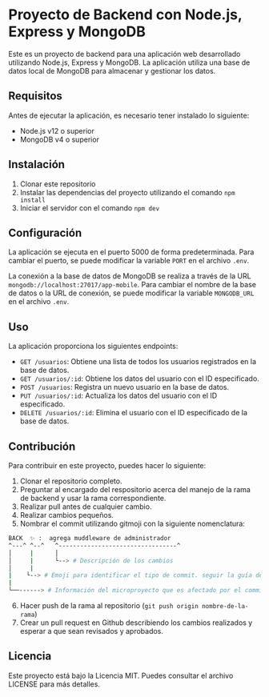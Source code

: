 # Proyecto de Backend con Node.js, Express y MongoDB

Este es un proyecto de backend para una aplicación web desarrollado utilizando Node.js, Express y MongoDB. La aplicación utiliza una base de datos local de MongoDB para almacenar y gestionar los datos.

## Requisitos

Antes de ejecutar la aplicación, es necesario tener instalado lo siguiente:

- Node.js v12 o superior
- MongoDB v4 o superior

## Instalación

1. Clonar este repositorio
2. Instalar las dependencias del proyecto utilizando el comando `npm install`
3. Iniciar el servidor con el comando `npm dev`

## Configuración

La aplicación se ejecuta en el puerto 5000 de forma predeterminada. Para cambiar el puerto, se puede modificar la variable `PORT` en el archivo `.env`.

La conexión a la base de datos de MongoDB se realiza a través de la URL `mongodb://localhost:27017/app-mobile`. Para cambiar el nombre de la base de datos o la URL de conexión, se puede modificar la variable `MONGODB_URL` en el archivo `.env`.

## Uso

La aplicación proporciona los siguientes endpoints:

- `GET /usuarios`: Obtiene una lista de todos los usuarios registrados en la base de datos.
- `GET /usuarios/:id`: Obtiene los datos del usuario con el ID especificado.
- `POST /usuarios`: Registra un nuevo usuario en la base de datos.
- `PUT /usuarios/:id`: Actualiza los datos del usuario con el ID especificado.
- `DELETE /usuarios/:id`: Elimina el usuario con el ID especificado de la base de datos.
## Contribución

Para contribuir en este proyecto, puedes hacer lo siguiente:

1. Clonar el repositorio completo.
2. Preguntar al encargado del respositorio acerca del manejo de la rama de backend y usar la rama correspondiente.
3. Realizar pull antes de cualquier cambio.
4. Realizar cambios pequeños.
5. Nombrar el commit utilizando gitmoji con la siguiente nomenclatura:
```bash
BACK  ✨ :  agrega muddleware de administrador
^---^ ^--^   ^---------------------------------^
│     |      │
│     |      └--> # Descripción de los cambios
│     |
|	 └--> # Emoji para identificar el tipo de commit. seguir la guía de [gitmoji](https://gitmoji.dev/)
|      
└──------> # Información del microproyecto que es afectado por el commit.
```

6. Hacer push de la rama al repositorio (`git push origin nombre-de-la-rama`)
7. Crear un pull request en Github describiendo los cambios realizados y esperar a que sean revisados y aprobados.

## Licencia

Este proyecto está bajo la Licencia MIT. Puedes consultar el archivo LICENSE para más detalles.